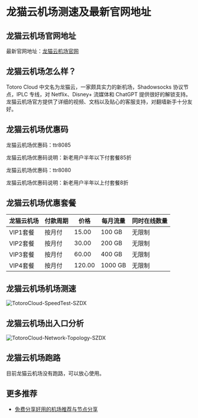 # 龙猫云机场测速及最新官网地址

## 龙猫云机场官网地址
最新官网地址：[龙猫云机场官网](https://jch.affxc.com/totorocloud/)

## 龙猫云机场怎么样？
Totoro Cloud 中文名为龙猫云，一家颇具实力的新机场，Shadowsocks 协议节点，IPLC 专线，对 Netflix、Disney+ 流媒体和 ChatGPT 提供很好的解锁支持。龙猫云机场官方提供了详细的视频、文档以及贴心的客服支持，对翻墙新手十分友好。

## 龙猫云机场优惠码
龙猫云机场优惠码：ttr8085

龙猫云机场优惠码说明：新老用户半年以下付套餐85折

龙猫云机场优惠码：ttr8080

龙猫云机场优惠码说明：新老用户半年以上付套餐8折

## 龙猫云机场优惠套餐

| 龙猫云机场    | 付款周期 | 价格     | 每月流量    | 同时在线数量 |
|--------|------|--------|---------|--------|
| VIP1套餐 | 按月付  | 15.00  | 100 GB  | 无限制    |
| VIP2套餐 | 按月付  | 30.00  | 200 GB  | 无限制    |
| VIP3套餐 | 按月付  | 60.00  | 400 GB  | 无限制    |
| VIP4套餐 | 按月付  | 120.00 | 1000 GB | 无限制    |

## 龙猫云机场机场测速

![TotoroCloud-SpeedTest-SZDX](https://github.com/jichanghub/totorocloud/assets/155247662/748ad6f8-aadd-4b36-b346-fce30d6f3c3e)

## 龙猫云机场出入口分析

![TotoroCloud-Network-Topology-SZDX](https://github.com/jichanghub/totorocloud/assets/155247662/7b375dcb-39b2-4a27-8d06-2e190c77844f)

## 龙猫云机场跑路
目前龙猫云机场没有跑路，可以放心使用。

## 更多推荐
 - [免费分享好用的机场推荐与节点分享](https://github.com/jichanghub/jichangtuijian)
